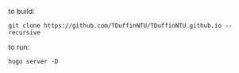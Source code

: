 to build:

`git clone https://github.com/TDuffinNTU/TDuffinNTU.github.io --recursive`

to run:

`hugo server -D`